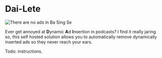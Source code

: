 # Dai-Lete


![There are no ads in Ba Sing Se](https://i.imgur.com/CNiWSXX.jpg)

Ever get annoyed at **D**ynamic **A**d **I**nsertion in podcasts? 
I find it really jaring so, this self hosted solution allows you to automatically remove dynamically inserted ads so they never reach your ears.

Todo: instructions.
